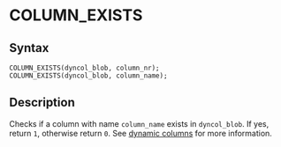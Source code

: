 
# COLUMN_EXISTS

## Syntax


```
COLUMN_EXISTS(dyncol_blob, column_nr);
COLUMN_EXISTS(dyncol_blob, column_name);
```

## Description


Checks if a column with name `column_name` exists in `dyncol_blob`. If yes, return `1`, otherwise return `0`. See [dynamic columns](../../../../nosql/dynamic-columns.md) for more information.

